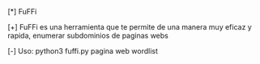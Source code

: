 [*] FuFFi

[+] FuFFi es una herramienta que te permite de una manera muy eficaz y rapida, enumerar subdominios de paginas webs

[-] Uso: python3 fuffi.py pagina web wordlist

 
